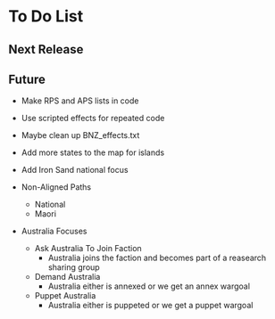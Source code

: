 # To Do List
## Next Release

## Future
- Make RPS and APS lists in code
- Use scripted effects for repeated code
- Maybe clean up BNZ_effects.txt
- Add more states to the map for islands

- Add Iron Sand national focus
- Non-Aligned Paths
  - National
  - Maori
- Australia Focuses
  - Ask Australia To Join Faction
    - Australia joins the faction and becomes part of a reasearch sharing group
  - Demand Australia
    - Australia either is annexed or we get an annex wargoal
  - Puppet Australia
    - Australia either is puppeted or we get a puppet wargoal